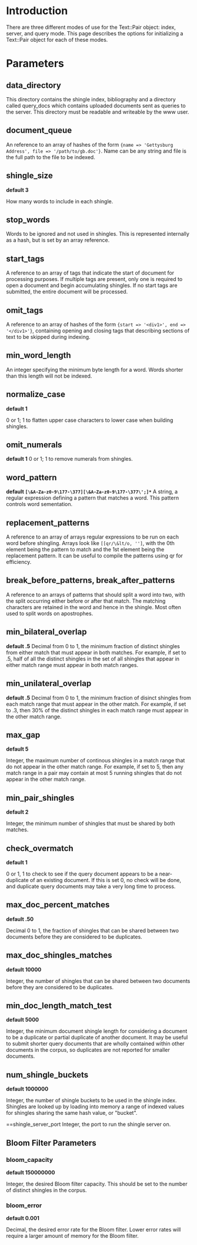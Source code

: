 # Introduction #

There are three different modes of use for the Text::Pair object: index, server, and query mode. This page describes the options for initializing a Text::Pair object for each of these modes.


# Parameters #

## data\_directory ##
This directory contains the shingle index, bibliography and a directory called query\_docs which contains uploaded documents sent as queries to the server. This directory must be readable and writeable by the www user.

## document\_queue ##
An reference to an array of hashes of the form ` {name => 'Gettysburg Address', file => '/path/to/gb.doc'} `. Name can be any string and file is the full path to the file to be indexed.


## shingle\_size ##
**default 3**

How many words to include in each shingle.

## stop\_words ##
Words to be ignored and not used in shingles. This is represented internally as a hash, but is set by an array reference.

## start\_tags ##
A reference to an array of tags that indicate the start of document for processing purposes. If multiple tags are present, only one is required to open a document and begin accumulating shingles. If no start tags are submitted, the entire document will be processed.

## omit\_tags ##
A reference to an array of hashes of the form ` {start => '<div1>', end => '</div1>'} `, containing opening and closing tags that describing sections of text to be skipped during indexing.

## min\_word\_length ##
An integer specifying the minimum byte length for a word. Words shorter than this length will not be indexed.

## normalize\_case ##
**default 1**

0 or 1; 1 to flatten upper case characters to lower case when building shingles.

## omit\_numerals ##
**default 1**
0 or 1; 1 to remove numerals from shingles.

## word\_pattern ##
**default `[\&A-Za-z0-9\177-\377][\&A-Za-z0-9\177-\377\';]*`**
A string, a regular expression defining a pattern that matches a word. This pattern controls word sementation.

## replacement\_patterns ##
A reference to an array of arrays regular expressions to be run on each word before shingling. Arrays look like `[[qr/\&lt/o, '']`, with the 0th element being the pattern to match and the 1st element being the replacement pattern. It can be useful to compile the patterns using qr for efficiency.

## break\_before\_patterns, break\_after\_patterns ##
A reference to an arrays of patterns that should split a word into two, with the split occurring either before or after that match. The matching characters are retained in the word and hence in the shingle. Most often used to split words on apostrophes.

## min\_bilateral\_overlap ##
**default .5**
Decimal from 0 to 1, the minimum fraction of distinct shingles from either match that must appear in both matches. For example, if set to .5, half of all the distinct shingles in the set of all shingles that appear in either match range must appear in both match ranges.

## min\_unilateral\_overlap ##
**default .5**
Decimal from 0 to 1, the minimum fraction of disinct shingles from each match range that must appear in the other match. For example, if set to .3, then 30% of the distinct shingles in each match range must appear in the other match range.

## max\_gap ##
**default 5**

Integer, the maximum number of continous shingles in a match range that do not appear in the other match range. For example, if set to 5, then any match range in a pair may contain at most 5 running shingles that do not appear in the other match range.

## min\_pair\_shingles ##
**default 2**

Integer, the minimum number of shingles that must be shared by both matches.

## check\_overmatch ##
**default 1**

0 or 1, 1 to check to see if the query document appears to be a near-duplicate of an existing document. If this is set 0, no check will be done, and duplicate query documents may take a very long time to process.

## max\_doc\_percent\_matches ##
**default .50**

Decimal 0 to 1, the fraction of shingles that can be shared between two documents before they are considered to be duplicates.

## max\_doc\_shingles\_matches ##
**default 10000**

Integer, the number of shingles that can be shared between two documents before they are considered to be duplicates.

## min\_doc\_length\_match\_test ##
**default 5000**

Integer, the minimum document shingle length for considering a document to be a duplicate or partial duplicate of another document. It may be useful to submit shorter query documents that are wholly contained within other documents in the corpus, so duplicates are not reported for smaller documents.

## num\_shingle\_buckets ##
**default 1000000**

Integer, the number of shingle buckets to be used in the shingle index. Shingles are looked up by loading into memory a range of indexed values for shingles sharing the same hash value, or "bucket".

==shingle\_server\_port
Integer, the port to run the shingle server on.

## Bloom Filter Parameters ##
### bloom\_capacity ###
**default 150000000**

Integer, the desired Bloom filter capacity. This should be set to the number of distinct shingles in the corpus.

### bloom\_error ###
**default 0.001**

Decimal, the desired error rate for the Bloom filter. Lower error rates will require a larger amount of memory for the Bloom filter.